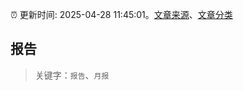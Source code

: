 :alarm_clock: 更新时间: 2025-04-28 11:45:01。[文章来源](/README.md)、[文章分类](/TAGS.md)

## 报告


> 关键字：`报告`、`月报`



